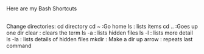 # 
Here are my Bash Shortcuts
## 
Change directories: cd directory
cd ~ :Go home
ls : lists items
cd .. :Goes up one dir
clear : clears the term
ls -a : lists hidden files
ls -l : lists more detail
ls -la : lists details of hidden files
mkdir : Make a dir
up arrow : repeats last command
